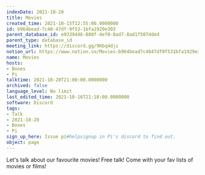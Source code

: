 ```yaml
---
indexDate: 2021-10-20
title: Movies
created_time: 2021-10-15T12:55:00.0000000
id: b964bead-7c40-47df-9f53-1bfa1929e303
parent_database_id: e9339446-880f-4ef0-8ad7-8ad1f507dded
parent_type: database_id
meeting_link: https://discord.gg/9Kbq4djs
notion_url: https://www.notion.so/Movies-b964bead7c4047df9f531bfa1929e303
name: Movies
hosts:
- Bones
- Pi
talktime: 2021-10-20T21:00:00.0000000
archived: false
language_level: No limit
last_edited_time: 2021-10-16T21:18:00.0000000
software: Discord
tags:
- Talk
- 2021-10-20
- Bones
- Pi
sign_up_here: Issue pi#helpsignup in Pi's discord to find out.
object: page
---
```


Let's talk about our favourite movies!
Free talk! Come with your fav lists of movies or films!


